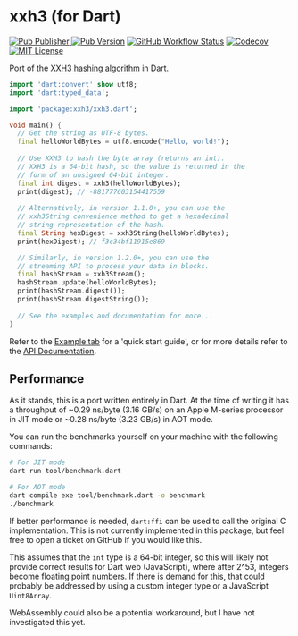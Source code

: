 # xxh3 (for Dart)

[![Pub Publisher](https://img.shields.io/pub/publisher/xxh3?style=for-the-badge) ![Pub Version](https://img.shields.io/pub/v/xxh3?style=for-the-badge)](https://pub.dev/packages/xxh3) [![GitHub Workflow Status](https://img.shields.io/github/actions/workflow/status/samjakob/xxh3/test_and_coverage.yml?branch=master&style=for-the-badge)](https://github.com/SamJakob/xxh3/actions/workflows/test_and_coverage.yml) [![Codecov](https://img.shields.io/codecov/c/github/SamJakob/xxh3?style=for-the-badge)](https://app.codecov.io/gh/SamJakob/xxh3) [![MIT License](https://img.shields.io/github/license/SamJakob/xxh3?style=for-the-badge)](https://github.com/SamJakob/xxh3/blob/master/LICENSE)

Port of the [XXH3 hashing algorithm](https://github.com/Cyan4973/xxHash/) in
Dart.

```dart
import 'dart:convert' show utf8;
import 'dart:typed_data';

import 'package:xxh3/xxh3.dart';

void main() {
  // Get the string as UTF-8 bytes.
  final helloWorldBytes = utf8.encode("Hello, world!");
  
  // Use XXH3 to hash the byte array (returns an int).
  // XXH3 is a 64-bit hash, so the value is returned in the
  // form of an unsigned 64-bit integer.
  final int digest = xxh3(helloWorldBytes);
  print(digest); // -881777603154417559
  
  // Alternatively, in version 1.1.0+, you can use the
  // xxh3String convenience method to get a hexadecimal
  // string representation of the hash.
  final String hexDigest = xxh3String(helloWorldBytes);
  print(hexDigest); // f3c34bf11915e869

  // Similarly, in version 1.2.0+, you can use the
  // streaming API to process your data in blocks.
  final hashStream = xxh3Stream();
  hashStream.update(helloWorldBytes);
  print(hashStream.digest());
  print(hashStream.digestString());
  
  // See the examples and documentation for more...
}
```

Refer to the [Example tab](https://pub.dev/packages/xxh3/example) for
a 'quick start guide', or for more details refer to the
[API Documentation](https://pub.dev/documentation/xxh3/latest/).

## Performance

As it stands, this is a port written entirely in Dart. At the time of writing
it has a throughput of ~0.29 ns/byte (3.16 GB/s) on an Apple M-series processor
in JIT mode or ~0.28 ns/byte (3.23 GB/s) in AOT mode.

You can run the benchmarks yourself on your machine with the following commands:

```bash
# For JIT mode
dart run tool/benchmark.dart
```

```bash
# For AOT mode
dart compile exe tool/benchmark.dart -o benchmark
./benchmark
```

If better performance is needed, `dart:ffi` can be used to call the original
C implementation. This is not currently implemented in this package, but feel
free to open a ticket on GitHub if you would like this.

This assumes that the `int` type is a 64-bit integer, so this will likely not
provide correct results for Dart web (JavaScript), where after 2^53, integers
become floating point numbers. If there is demand for this, that could probably
be addressed by using a custom integer type or a JavaScript `Uint8Array`.

WebAssembly could also be a potential workaround, but I have not investigated
this yet.

